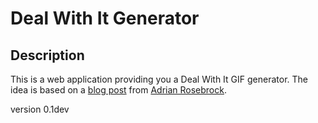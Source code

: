 # Deal With It Generator

## Description

This is a web application providing you a Deal With It GIF generator.
The idea is based on a [blog post](https://www.pyimagesearch.com/2018/11/05/creating-gifs-with-opencv/) from [Adrian Rosebrock](https://twitter.com/PyImageSearch).

version 0.1dev
